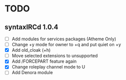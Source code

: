 # TODO

## syntaxIRCd 1.0.4

 - [ ] Add modules for services packages (Atheme Only)
 - [ ] Change +y mode for owner to +q and put quiet on +y
 - [X] Add old_cloak (+h)
 - [ ] Move selected extensions to unsupported
 - [X] Add /FORCEPART feature again
 - [X] Change roleplay channel mode to U 
 - [ ] Add Denora module
